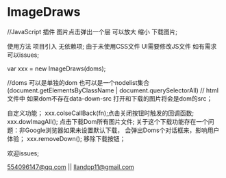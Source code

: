 ﻿# ImageDraws
//JavaScript 插件  图片点击弹出一个层 可以放大 缩小 下载图片;


使用方法
项目引入 <script src="imageDraws.js"></script> 无依赖项;
由于未使用CSS文件 UI需要修改JS文件 如有需求 可以issues;


 var xxx = new ImageDraws(doms);
 

 
 //doms 可以是单独的dom 也可以是一个nodelist集合(document.getElementsByClassName | document.querySelectorAll)
 // html文件中 如果dom不存在data-down-src 打开和下载的图片将会是dom的src；

   自定义功能；
    xxx.colseCallBack(fn);点击关闭按钮时触发的回调函数;
    xxx.dowImagAll(); 点击下载Dom所有图片文件;  关于这个下载功能存在一个问题：非Google浏览器如果未设置默认下载，
                      会弹出Doms个对话框来，影响用户体验；
    xxx.removeDown(); 移除下载按钮；




   

 
  欢迎issues;

  554096147@qq.com || llandpp11@gmail.com
